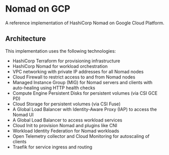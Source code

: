 # Nomad on GCP

A reference implementation of HashiCorp Nomad on Google Cloud Platform.

## Architecture

This implementation uses the following technologies:

- HashiCorp Terraform for provisioning infrastructure
- HashiCorp Nomad for workload orchestration
- VPC networking with private IP addresses for all Nomad nodes
- Cloud Firewall to restrict access to and from Nomad nodes
- Managed Instance Group (MIG) for Nomad servers and clients with auto-healing using HTTP health checks
- Compute Engine Persistent Disks for persistent volumes (via CSI GCE PD)
- Cloud Storage for persistent volumes (via CSI Fuse)
- A Global Load Balancer with Identity-Aware Proxy (IAP) to access the Nomad UI
- A Global Load Balancer to access workload services
- Cloud Init to provision Nomad and plugins like CNI
- Workload Identity Federation for Nomad workloads
- Open Telemetry collector and Cloud Monitoring for autoscaling of clients
- Traefik for service ingress and routing
